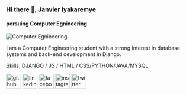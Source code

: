 ### Hi there 👋, Janvier Iyakaremye
#### persuing Computer Egnineering
![Computer Egnineering](https://media.licdn.com/dms/image/D4D16AQGeUnPl3at8aQ/profile-displaybackgroundimage-shrink_350_1400/0/1684184806553?e=1689811200&v=beta&t=QkdP7TuHPjmG27G4Q5qHP-b3u6lG7Ro4pSBon8ajUcY)

I am a Computer Engineering student with a strong interest in database systems and back-end development in Django.

Skills: DJANGO / JS / HTML / CSS/PYTHON/JAVA/MYSQL



[<img src='https://cdn.jsdelivr.net/npm/simple-icons@3.0.1/icons/github.svg' alt='github' height='40'>](https://github.com/Janvier5i)  [<img src='https://cdn.jsdelivr.net/npm/simple-icons@3.0.1/icons/linkedin.svg' alt='linkedin' height='40'>](https://www.linkedin.com/in/janvier-iyakaremye/)  [<img src='https://cdn.jsdelivr.net/npm/simple-icons@3.0.1/icons/facebook.svg' alt='facebook' height='40'>](https://www.facebook.com/janvieriyakaremye9)  [<img src='https://cdn.jsdelivr.net/npm/simple-icons@3.0.1/icons/instagram.svg' alt='instagram' height='40'>](https://www.instagram.com/janvier5i/)  [<img src='https://cdn.jsdelivr.net/npm/simple-icons@3.0.1/icons/twitter.svg' alt='twitter' height='40'>](https://twitter.com/janvieri5)  

